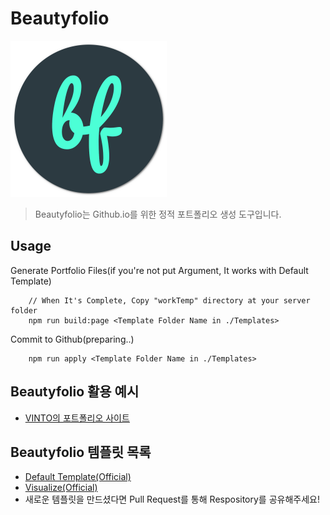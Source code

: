 # Beautyfolio
<img src="https://raw.githubusercontent.com/VINTO1819/Beautyfolio/master/Beautyfolio.png" alt="Logo" width="250"/>
   
> Beautyfolio는 Github.io를 위한 정적 포트폴리오 생성 도구입니다.

Usage
--------------
Generate Portfolio Files(if you're not put Argument, It works with Default Template)
```shell
    // When It's Complete, Copy "workTemp" directory at your server folder
    npm run build:page <Template Folder Name in ./Templates>
```

Commit to Github(preparing..)
```shell
    npm run apply <Template Folder Name in ./Templates>
```

Beautyfolio 활용 예시
--------------
 * [VINTO의 포트폴리오 사이트](https://vinto1819.github.io/portfolio/)

Beautyfolio 템플릿 목록
--------------
 * [Default Template(Official)](https://github.com/VINTO1819/Beautyfolio/tree/master/Templates/Default)
 * [Visualize(Official)](https://github.com/VINTO1819/Beautyfolio-Templates/tree/master/Visualize)
 * 새로운 템플릿을 만드셨다면 Pull Request를 통해 Respository를 공유해주세요!